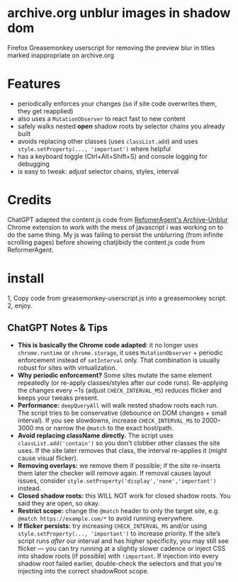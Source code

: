 # archive.org unblur images in shadow dom
Firefox Greasemonkey userscript for removing the preview blur in titles marked inappropriate on archive.org

# Features
* periodically enforces your changes (so if site code overwrites them, they get reapplied)
* also uses a `MutationObserver` to react fast to new content
* safely walks nested **open** shadow roots by selector chains you already built
* avoids replacing other classes (uses `classList.add`) and uses `style.setProperty(..., 'important')` where helpful
* has a keyboard toggle (Ctrl+Alt+Shift+S) and console logging for debugging
* is easy to tweak: adjust selector chains, styles, interval

# Credits
ChatGPT adapted the content.js code from [RefomerAgent's Archive-Unblur](https://github.com/ReformerAgent/Archive-Unblur) Chrome extension to work with the mess of javascript i was working on to do the same thing.  My js was failing to persist the unblurring (from infinite scrolling pages) before showing chatjibidy the content.js code from ReformerAgent.

# install
1, Copy code from greasemonkey-userscript.js into a greasemonkey script.
2, enjoy.

## ChatGPT Notes & Tips
* **This is basically the Chrome code adapted**: it no longer uses `chrome.runtime` or `chrome.storage`, it uses `MutationObserver` + periodic enforcement instead of `setInterval` only. That combination is usually robust for sites with virtualization.
* **Why periodic enforcement?** Some sites mutate the same element repeatedly (or re-apply classes/styles after our code runs). Re-applying the changes every \~1s (adjust `CHECK_INTERVAL_MS`) reduces flicker and keeps your tweaks present.
* **Performance:** `deepQueryAll` will walk nested shadow roots each run. The script tries to be conservative (debounce on DOM changes + small interval). If you see slowdowns, increase `CHECK_INTERVAL_MS` to 2000–3000 ms or narrow the `@match` to the exact host/path.
* **Avoid replacing className directly.** The script uses `classList.add('contain')` so you don't clobber other classes the site uses. If the site later removes that class, the interval re-applies it (might cause visual flicker).
* **Removing overlays:** we remove them if possible; if the site re-inserts them later the checker will remove again. If removal causes layout issues, consider `style.setProperty('display','none','important')` instead.
* **Closed shadow roots:** this WILL NOT work for closed shadow roots. You said they are open, so okay.
* **Restrict scope:** change the `@match` header to only the target site, e.g. `@match https://example.com/*` to avoid running everywhere.
* **If flicker persists:** try increasing `CHECK_INTERVAL_MS` and/or using `style.setProperty(..., 'important')` to increase priority. If the site’s script runs *after* our interval and has higher specificity, you may still see flicker — you can try running at a slightly slower cadence or inject CSS into shadow roots (if possible) with `!important`. If injection into every shadow root failed earlier, double-check the selectors and that you're injecting into the correct shadowRoot scope.

